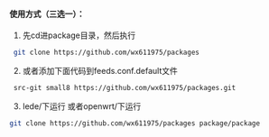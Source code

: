 

#### 使用方式（三选一）：

1. 先cd进package目录，然后执行

```bash
 git clone https://github.com/wx611975/packages
```
2. 或者添加下面代码到feeds.conf.default文件

```bash
 src-git small8 https://github.com/wx611975/packages.git
```
3. lede/下运行 或者openwrt/下运行

```bash
git clone https://github.com/wx611975/packages package/package
```











